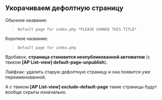## Укорачиваем дефолтную страницу

Обычное название:

> `Default page for index.php *PLEASE CHANGE THIS TITLE*`

Короткое название:

> `Default page for index.php`

Вдобавок, **страница становится неопубликованной автоматом** (с твиком **[AP List-view] default-page-unpublish**).

Лайфхак: удалить старую дефолтную страницу и она появится уже переименованной.

А с твиком **[AP List-view] exclude-default-page** такие страницы будут вообще скрыты изначально.
